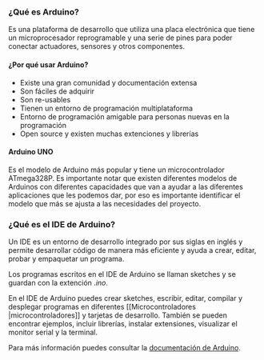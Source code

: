 ###  ¿Qué es Arduino?
Es una plataforma de desarrollo que utiliza una placa electrónica que tiene un microprocesador reprogramable y una serie de pines para poder conectar actuadores, sensores y otros componentes. 

#### ¿Por qué usar Arduino?
 - Existe una gran comunidad y documentación extensa
 - Son fáciles de adquirir
 - Son re-usables
 - Tienen un entorno de programación multiplataforma
 - Entorno de programación amigable para personas nuevas en la programación
 - Open source y existen muchas extenciones y librerías

#### Arduino UNO
Es el modelo de Arduino más popular y tiene un microcontrolador ATmega328P.
Es importante notar que existen diferentes modelos de Arduinos con diferentes capacidades que van a ayudar a las diferentes aplicaciones que les podemos dar, por eso es importante identificar el modelo que más se ajusta a las necesidades del proyecto.


### ¿Qué es el IDE de Arduino?
Un IDE es un entorno de desarrollo integrado por sus siglas en inglés y permite desarrollar código de manera más eficiente y ayuda a crear, editar, probar y empaquetar un programa.

Los programas escritos en el IDE de Arduino se llaman sketches y se guardan con la extención .*ino*.

En el IDE de Arduino puedes crear sketches, escribir, editar, compilar y desplegar programas en diferentes [[Microcontroladores |microcontroladores]]  y tarjetas de desarrollo.
También se pueden encontrar ejemplos, incluir librerías, instalar extensiones, visualizar el monitor serial y la terminal.

Para más información puedes consultar la [documentación de Arduino](https://docs.arduino.cc/software/ide-v1/tutorials/arduino-ide-v1-basics).
